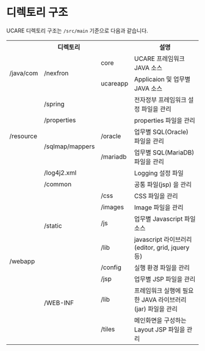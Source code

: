 # 디렉토리 구조

UCARE 디렉토리 구조는 `/src/main` 기준으로 다음과 같습니다.

<table>
        <tr>
            <th colspan="3">디렉토리</th>
            <th>설명</th>
        </tr>
        <tr>
            <td rowspan="2">/java/com</td>
            <td rowspan="2">/nexfron</td>
            <td>core</td>
            <td>UCARE 프레임워크 JAVA 소스</td>
        </tr>
        <tr>
            <td>ucareapp</td>
            <td>Applicaion 및 업무별 JAVA 소스</td>
        </tr>        
        <tr>
            <td rowspan=5>/resource</td>
            <td colspan=2>/spring</td>
            <td>전자정부 프레임워크 설정 파일을 관리</td>
        </tr>
        <tr>
            <td colspan=2>/properties</td>
            <td>properties 파일을 관리</td>
        </tr>        
        <tr>
            <td rowspan=2>/sqlmap/mappers</td>
            <td>/oracle</td>
            <td>업무별 SQL(Oracle) 파일을 관리</td>
        </tr>
        <tr>
            <td>/mariadb</td>
            <td>업무별 SQL(MariaDB) 파일을 관리</td>
        </tr>        
        <tr>
            <td colspan=2>/log4j2.xml</td>
            <td>Logging 설정 파일</td>
        </tr>
        <tr>
            <td rowspan=9>/webapp</td>
            <td colspan=2>/common</td>
            <td>공통 파일(jsp) 을 관리</td>
        </tr>
        <tr>
            <td rowspan="4">/static</td>
            <td>/css</td>
            <td>CSS 파일을 관리</td>
        </tr>
        <tr>
            <td>/images</td>
            <td>Image 파일을 관리</td>
        </tr>
        <tr>
            <td>/js</td>
            <td>업무별 Javascript 파일 소스</td>
        </tr>
        <tr>
            <td>/lib</td>
            <td>javascript 라이브러리(editor, grid, jquery 등)</td>
        </tr>
        <tr>
            <td rowspan=4>/WEB-INF</td>
            <td>/config</td>
            <td>실행 환경 파일을 관리</td>
        </tr>
        <tr>
            <td>/jsp</td>
            <td>업무별 JSP 파일을 관리</td>
        </tr>
        <tr>
            <td>/lib</td>
            <td>프레임워크 실행에 필요한 JAVA 라이브러리(jar) 파일을 관리</td>
        </tr>
        <tr>
            <td>/tiles</td>
            <td>메인화면을 구성하는 Layout JSP 파일을 관리</td>
        </tr>        
</table>